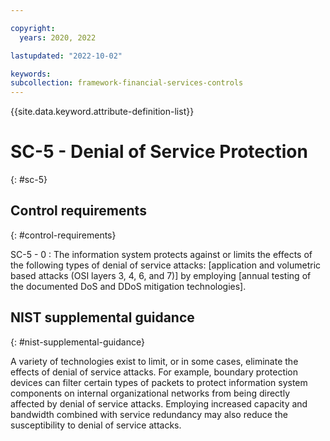 ```yaml
---

copyright:
  years: 2020, 2022

lastupdated: "2022-10-02"

keywords: 
subcollection: framework-financial-services-controls
---
```


{{site.data.keyword.attribute-definition-list}}

               
# SC-5 - Denial of Service Protection
{: #sc-5}

## Control requirements
{: #control-requirements}

SC-5 - 0
    : The information system protects against or limits the effects of the following types of denial of service attacks: [application and volumetric based attacks (OSI layers 3, 4, 6, and 7)] by employing [annual testing of the documented DoS and DDoS mitigation technologies].

## NIST supplemental guidance
{: #nist-supplemental-guidance}

A variety of technologies exist to limit, or in some cases, eliminate the effects of denial of service attacks. For example, boundary protection devices can filter certain types of packets to protect information system components on internal organizational networks from being directly affected by denial of service attacks. Employing increased capacity and bandwidth combined with service redundancy may also reduce the susceptibility to denial of service attacks.



